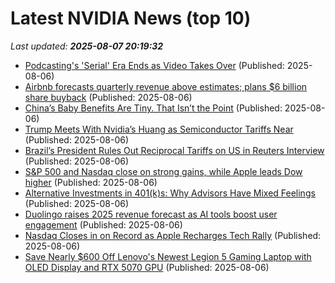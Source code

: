 # Latest NVIDIA News (top 10)
_Last updated: **2025-08-07 20:19:32**_

- [Podcasting's 'Serial' Era Ends as Video Takes Over](https://biztoc.com/x/16fed118c62b6307) (Published: 2025-08-06)
- [Airbnb forecasts quarterly revenue above estimates; plans $6 billion share buyback](https://biztoc.com/x/d3c66f872c6361cf) (Published: 2025-08-06)
- [China’s Baby Benefits Are Tiny. That Isn’t the Point](https://biztoc.com/x/a7664bfe9b3cee50) (Published: 2025-08-06)
- [Trump Meets With Nvidia’s Huang as Semiconductor Tariffs Near](https://biztoc.com/x/c18ab0a25c2e9a11) (Published: 2025-08-06)
- [Brazil’s President Rules Out Reciprocal Tariffs on US in Reuters Interview](https://biztoc.com/x/bccd79ba7d7e0839) (Published: 2025-08-06)
- [S&P 500 and Nasdaq close on strong gains, while Apple leads Dow higher](https://biztoc.com/x/cd9a31d9ea0c0834) (Published: 2025-08-06)
- [Alternative Investments in 401(k)s: Why Advisors Have Mixed Feelings](https://biztoc.com/x/eba86532f6c627bd) (Published: 2025-08-06)
- [Duolingo raises 2025 revenue forecast as AI tools boost user engagement](https://biztoc.com/x/3d291263fbed2fef) (Published: 2025-08-06)
- [Nasdaq Closes in on Record as Apple Recharges Tech Rally](https://biztoc.com/x/1cef28206666a15e) (Published: 2025-08-06)
- [Save Nearly $600 Off Lenovo's Newest Legion 5 Gaming Laptop with OLED Display and RTX 5070 GPU](https://www.ign.com/articles/lenovo-legion-5-intel-core-ultra-7-rtx-5070-gaming-laptop-deal-back-to-school-sale) (Published: 2025-08-06)
